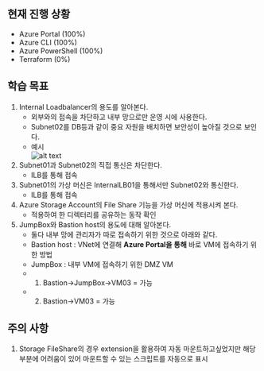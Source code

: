 
## 현재 진행 상황
- Azure Portal (100%)
- Azure CLI (100%)
- Azure PowerShell (100%)
- Terraform (0%)

## 학습 목표
1. Internal Loadbalancer의 용도를 알아본다.
    - 외부와의 접속을 차단하고 내부 망으로만 운영 시에 사용한다.
    - Subnet02를 DB등과 같이 중요 자원을 배치하면 보안성이 높아질 것으로 보인다.
    - 예시   
    ![alt text](https://s3.us-west-2.amazonaws.com/secure.notion-static.com/f946921f-6b9b-475a-9d26-f2b1b4cb1cf5/Untitled.png?X-Amz-Algorithm=AWS4-HMAC-SHA256&X-Amz-Credential=AKIAT73L2G45O3KS52Y5%2F20210129%2Fus-west-2%2Fs3%2Faws4_request&X-Amz-Date=20210129T012344Z&X-Amz-Expires=86400&X-Amz-Signature=bf25794473f04db1a6ffdc6cae7de54b53e4234b5f05c0e58898f94df6bc1a05&X-Amz-SignedHeaders=host&response-content-disposition=filename%20%3D%22Untitled.png%22)
2. Subnet01과 Subnet02의 직접 통신은 차단한다.
    - ILB를 통해 접속
3. Subnet01의 가상 머신은 InternalLB01을 통해서만 Subnet02와 통신한다.
    - ILB를 통해 접속
4. Azure Storage Account의 File Share 기능을 가상 머신에 적용시켜 본다.
    - 적용하여 한 디렉터리를 공유하는 동작 확인
5. JumpBox와 Bastion host의 용도에 대해 알아본다.
    - 둘다 내부 망에 관리자가 따로 접속하기 위한 것으로 아래와 같다.
    - Bastion host : VNet에 연결해 **Azure Portal을 통해** 바로 VM에 접속하기 위한 방법
    - JumpBox : 내부 VM에 접속하기 위한 DMZ VM
    - 1) Bastion→JumpBox→VM03 = 가능
    - 2) Bastion→VM03 = 가능
## 주의 사항
1. Storage FileShare의 경우 extension을 활용하여 자동 마운트하고싶었지만 해당 부분에 어려움이 있어 마운트할 수 있는 스크립트를 자동으로 표시
 
